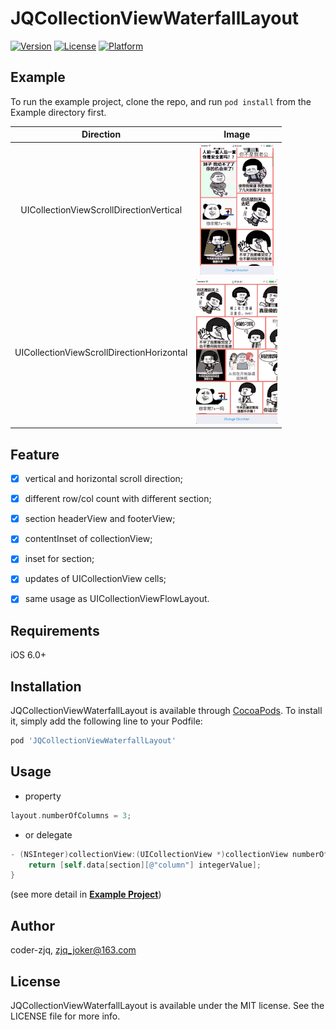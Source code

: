 # JQCollectionViewWaterfallLayout

[![Version](https://img.shields.io/cocoapods/v/JQCollectionViewWaterfallLayout.svg?style=flat)](https://cocoapods.org/pods/JQCollectionViewWaterfallLayout)
[![License](https://img.shields.io/cocoapods/l/JQCollectionViewWaterfallLayout.svg?style=flat)](https://cocoapods.org/pods/JQCollectionViewWaterfallLayout)
[![Platform](https://img.shields.io/cocoapods/p/JQCollectionViewWaterfallLayout.svg?style=flat)](https://cocoapods.org/pods/JQCollectionViewWaterfallLayout)

## Example

To run the example project, clone the repo, and run `pod install` from the Example directory first.

|               **Direction**               |                          **Image**                           |
| :---------------------------------------: | :----------------------------------------------------------: |
|  UICollectionViewScrollDirectionVertical  | ![](https://github.com/Coder-ZJQ/JQCollectionViewWaterfallLayout/blob/master/Image/demo_vertical.gif?raw=true) |
| UICollectionViewScrollDirectionHorizontal | ![](https://github.com/Coder-ZJQ/JQCollectionViewWaterfallLayout/blob/master/Image/demo_horizontal.gif?raw=true) |

## Feature

- [x] vertical and horizontal scroll direction;
- [x] different row/col count with different section;
- [x] section headerView and footerView;
- [x] contentInset of collectionView;
- [x] inset for section;
- [x] updates of UICollectionView cells;
- [x] same usage as UICollectionViewFlowLayout.


## Requirements

iOS 6.0+

## Installation

JQCollectionViewWaterfallLayout is available through [CocoaPods](https://cocoapods.org). To install
it, simply add the following line to your Podfile:

```ruby
pod 'JQCollectionViewWaterfallLayout'
```

## Usage

- property
``` objective-c
layout.numberOfColumns = 3;
```

- or delegate
``` objective-c
- (NSInteger)collectionView:(UICollectionView *)collectionView numberOfColumnsInSection:(NSInteger)section {
    return [self.data[section][@"column"] integerValue];
}
```

(see more detail in [**Example Project**](https://github.com/Coder-ZJQ/JQCollectionViewWaterfallLayout/blob/master/Example/JQCollectionViewWaterfallLayout/JQViewController.m#L115-L122))

## Author

coder-zjq, zjq_joker@163.com

## License

JQCollectionViewWaterfallLayout is available under the MIT license. See the LICENSE file for more info.
